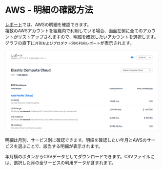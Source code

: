 # AWS - 明細の確認方法

[レポート](https://docs.alphaus.cloud/v/wave/alphaus-wave-aws/about-wave/usage-reports)では、AWSの明細を確認できます。  
複数のAWSアカウントを組織内で利用している場合、画面左側に全てのアカウントがリストアップされますので、明細を確認したいアカウントを選択します。  
グラフの直下に`月別およびプロダクト別の利用レポート`が表示されます。

![](../.gitbook/assets/screen-shot-2018-11-26-at-16.27.17.png)

明細は月別、サービス別に確認できます。明細を確認したい年月とAWSのサービスを選ぶことで、該当する明細が表示されます。

年月横のボタンからCSVデータとしてダウンロードできます。CSVファイルには、選択した月の全サービスの利用データが含まれます。



